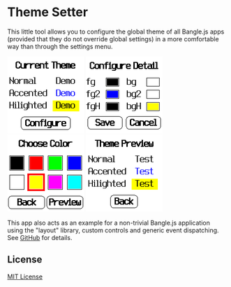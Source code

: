 # Theme Setter #

This little tool allows you to configure the global theme of all Bangle.js apps
(provided that they do not override global settings) in a more comfortable way
than through the settings menu.

![](ThemeSetter-MainScreen.png)
![](ThemeSetter-DetailSelectionScreen.png)
![](ThemeSetter-ColorSelectionScreen.png)
![](ThemeSetter-ThemePreviewScreen.png)

This app also acts as an example for a non-trivial Bangle.js application
using the "layout" library, custom controls and generic event dispatching.
See [GitHub](https://github.com/rozek/banglejs-2-activities) for details.

## License ##

[MIT License](LICENSE)
